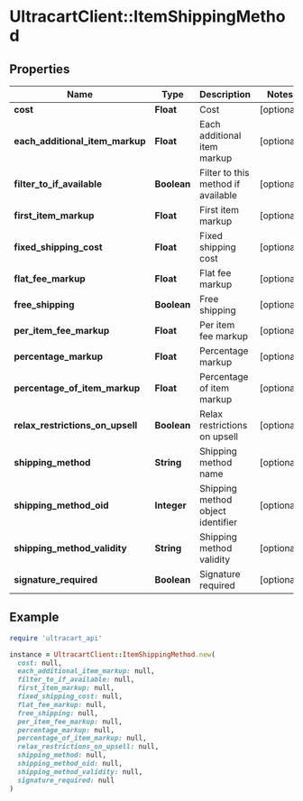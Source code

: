 # UltracartClient::ItemShippingMethod

## Properties

| Name | Type | Description | Notes |
| ---- | ---- | ----------- | ----- |
| **cost** | **Float** | Cost | [optional] |
| **each_additional_item_markup** | **Float** | Each additional item markup | [optional] |
| **filter_to_if_available** | **Boolean** | Filter to this method if available | [optional] |
| **first_item_markup** | **Float** | First item markup | [optional] |
| **fixed_shipping_cost** | **Float** | Fixed shipping cost | [optional] |
| **flat_fee_markup** | **Float** | Flat fee markup | [optional] |
| **free_shipping** | **Boolean** | Free shipping | [optional] |
| **per_item_fee_markup** | **Float** | Per item fee markup | [optional] |
| **percentage_markup** | **Float** | Percentage markup | [optional] |
| **percentage_of_item_markup** | **Float** | Percentage of item markup | [optional] |
| **relax_restrictions_on_upsell** | **Boolean** | Relax restrictions on upsell | [optional] |
| **shipping_method** | **String** | Shipping method name | [optional] |
| **shipping_method_oid** | **Integer** | Shipping method object identifier | [optional] |
| **shipping_method_validity** | **String** | Shipping method validity | [optional] |
| **signature_required** | **Boolean** | Signature required | [optional] |

## Example

```ruby
require 'ultracart_api'

instance = UltracartClient::ItemShippingMethod.new(
  cost: null,
  each_additional_item_markup: null,
  filter_to_if_available: null,
  first_item_markup: null,
  fixed_shipping_cost: null,
  flat_fee_markup: null,
  free_shipping: null,
  per_item_fee_markup: null,
  percentage_markup: null,
  percentage_of_item_markup: null,
  relax_restrictions_on_upsell: null,
  shipping_method: null,
  shipping_method_oid: null,
  shipping_method_validity: null,
  signature_required: null
)
```


